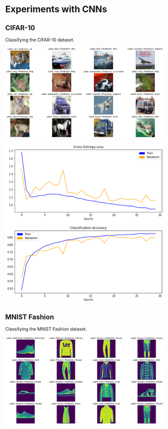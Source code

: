 # Experiments with CNNs

## CIFAR-10

Classifying the CIFAR-10 dataset.

![Labels and predictions](cifar-predictions.png)

![Loss and accuracy](cifar-loss-and-accuracy.png)

## MNIST Fashion

Classifying the MNIST Fashion dataset.

![Labels and predictions](fashion-mnist-predictions.png)